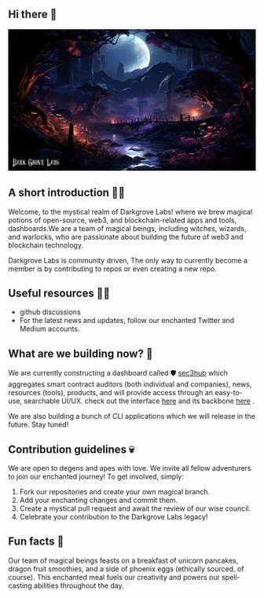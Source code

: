 ## Hi there 👋



![dg](https://github.com/darkgrovelabs/.github/blob/6d907cbc299324f76095b9ace6b9343a8ea61b9b/profile/assets/dg-bg.png)


## A short introduction 🙋‍♀️ 

Welcome, to the mystical realm of Darkgrove Labs! where we brew magical potions of open-source, web3, and blockchain-related apps and tools, dashboards.We are a team of magical beings, including witches, wizards, and warlocks, who are passionate about building the future of web3 and blockchain technology.

Darkgrove Labs is community driven, The only way to currently become a member is by contributing to repos or even creating a new repo.



## Useful resources 👩‍💻 

- github discussions
- For the latest news and updates, follow our enchanted Twitter and Medium accounts.


## What are we building now? 🔨 

We are currently constructing a dashboard called 🛡️ [sec3hub](https://sec3hub.xyz) which aggregates smart contract auditors (both individual and companies), news, resources (tools), products, and will provide access through an easy-to-use, searchable UI/UX.
check out the interface [here](https://github.com/darkgrovelabs/sec3hub) and its backbone [here](https://github.com/darkgrovelabs/sec3hub-backend) . 

We are also building a bunch of CLI applications which we will release in the future. Stay tuned!


## Contribution guidelines 💀 


We are open to degens and apes with love. 
We invite all fellow adventurers to join our enchanted journey! To get involved, simply:

1. Fork our repositories and create your own magical branch.
2. Add your enchanting changes and commit them.
3. Create a mystical pull request and await the review of our wise council.
4. Celebrate your contribution to the Darkgrove Labs legacy!


## Fun facts 🍿 

Our team of magical beings feasts on a breakfast of unicorn pancakes, dragon fruit smoothies, and a side of phoenix eggs (ethically sourced, of course). This enchanted meal fuels our creativity and powers our spell-casting abilities throughout the day.
